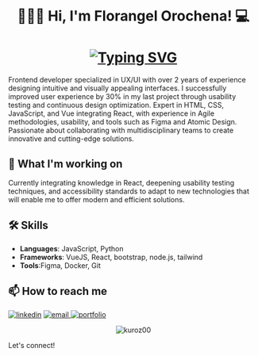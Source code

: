 <h1 align="center"> 👩🏻‍💻 Hi, I'm Florangel Orochena! 💻</h1>

<h1 align="center">
<a href="https://git.io/typing-svg"><img src="https://readme-typing-svg.demolab.com?font=Roboto&size=25&pause=1000&color=2EC227&center=true&vCenter=true&width=435&lines=FrontEnd+Developer;UX+/+UI+Designer" alt="Typing SVG" /></a>
</h1>

Frontend developer specialized in UX/UI with over 2 years of experience designing intuitive and visually appealing interfaces. I successfully improved user experience by 30% in my last project through usability testing and continuous design optimization. Expert in HTML, CSS, JavaScript, and Vue integrating React, with experience in Agile methodologies, usability, and tools such as Figma and Atomic Design. Passionate about collaborating with multidisciplinary teams to create innovative and cutting-edge solutions.

## 🚀 What I'm working on

Currently integrating knowledge in React, deepening usability testing techniques, and accessibility standards to adapt to new technologies that will enable me to offer modern and efficient solutions.

## 🛠 Skills

- **Languages**: JavaScript, Python
- **Frameworks**: VueJS, React, bootstrap, node.js, tailwind
- **Tools**:Figma, Docker, Git


## 📫 How to reach me

  <a href="https:/www.linkedin.com/in/f-orochena2609" target="_blank" rel="noopener noreferrer">
  <img title="linkedin" src="https://img.shields.io/badge/LinkedIn-0077B5?style=for-the-badge&logo=linkedin&logoColor=white" /></a>


<a href="[Email](mailto:flory26991@gmail.com)" target="_blank" rel="noopener noreferrer">
  <img title="email" src="https://img.shields.io/badge/just%20the%20message-8A2BE" />
</a>

 <a href="###" target="_blank" rel="noopener noreferrer">
<img title="portfolio" src="" />
 </a>

<p align="center">
 <img align="center" src="https://github-readme-stats.vercel.app/api?username=kuroz00&show_icons=true&locale=en&theme=tokyonight" alt="kuroz00" />
  </p>

Let's connect!
